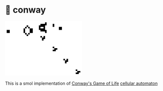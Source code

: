 # 🧬 conway
![smol gliders](./images//glider.gif)

This is a smol implementation of [Conway's Game of Life](https://en.wikipedia.org/wiki/Conway%27s_Game_of_Life) [cellular automaton](https://en.wikipedia.org/wiki/Cellular_automaton)